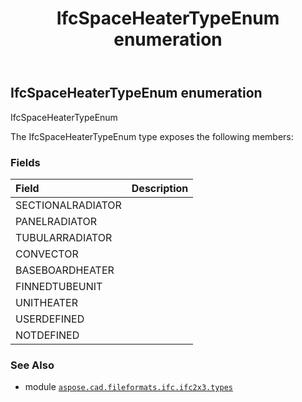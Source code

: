 ﻿---
title: IfcSpaceHeaterTypeEnum enumeration
second_title: Aspose.CAD for Python via .NET API References
description: 
type: docs
weight: 2940
url: /python-net/aspose.cad.fileformats.ifc.ifc2x3.types/ifcspaceheatertypeenum/
is_root: false
---

## IfcSpaceHeaterTypeEnum enumeration

IfcSpaceHeaterTypeEnum



The IfcSpaceHeaterTypeEnum type exposes the following members:

### Fields
| Field | Description |
| :- | :- |
| SECTIONALRADIATOR |  |
| PANELRADIATOR |  |
| TUBULARRADIATOR |  |
| CONVECTOR |  |
| BASEBOARDHEATER |  |
| FINNEDTUBEUNIT |  |
| UNITHEATER |  |
| USERDEFINED |  |
| NOTDEFINED |  |



### See Also
* module [`aspose.cad.fileformats.ifc.ifc2x3.types`](..)
